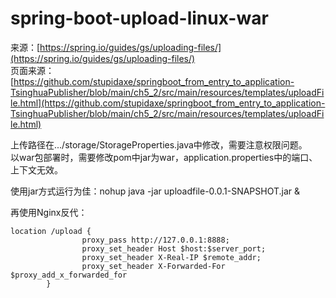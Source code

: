 # spring-boot-upload-linux-war
来源：[https://spring.io/guides/gs/uploading-files/](https://spring.io/guides/gs/uploading-files/)   
页面来源：[https://github.com/stupidaxe/springboot_from_entry_to_application-TsinghuaPublisher/blob/main/ch5_2/src/main/resources/templates/uploadFile.html](https://github.com/stupidaxe/springboot_from_entry_to_application-TsinghuaPublisher/blob/main/ch5_2/src/main/resources/templates/uploadFile.html)

上传路径在.../storage/StorageProperties.java中修改，需要注意权限问题。  
以war包部署时，需要修改pom中jar为war，application.properties中的端口、上下文无效。

使用jar方式运行为佳：nohup java -jar uploadfile-0.0.1-SNAPSHOT.jar &

再使用Nginx反代：

```
location /upload {
                proxy_pass http://127.0.0.1:8888;
                proxy_set_header Host $host:$server_port;
                proxy_set_header X-Real-IP $remote_addr;
                proxy_set_header X-Forwarded-For $proxy_add_x_forwarded_for
        }
```

